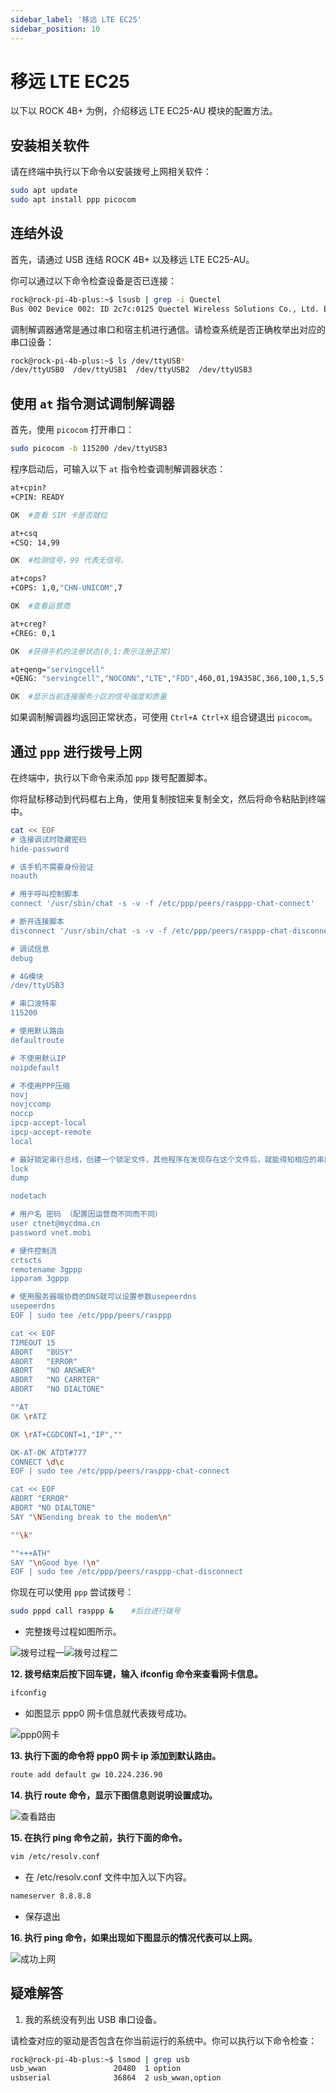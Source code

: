 ```yaml
---
sidebar_label: '移远 LTE EC25'
sidebar_position: 10
---
```


# 移远 LTE EC25

以下以 ROCK 4B+ 为例，介绍移远 LTE EC25-AU 模块的配置方法。

## 安装相关软件

请在终端中执行以下命令以安装拨号上网相关软件：

```bash
sudo apt update
sudo apt install ppp picocom
```

## 连结外设

首先，请通过 USB 连结 ROCK 4B+ 以及移远 LTE EC25-AU。

你可以通过以下命令检查设备是否已连接：
```bash
rock@rock-pi-4b-plus:~$ lsusb | grep -i Quectel
Bus 002 Device 002: ID 2c7c:0125 Quectel Wireless Solutions Co., Ltd. EC25 LTE modem  
```

调制解调器通常是通过串口和宿主机进行通信。请检查系统是否正确枚举出对应的串口设备：
```bash
rock@rock-pi-4b-plus:~$ ls /dev/ttyUSB*
/dev/ttyUSB0  /dev/ttyUSB1  /dev/ttyUSB2  /dev/ttyUSB3
```

## 使用 `at` 指令测试调制解调器

首先，使用 `picocom` 打开串口：
```bash
sudo picocom -b 115200 /dev/ttyUSB3
```

程序启动后，可输入以下 `at` 指令检查调制解调器状态：
```bash
at+cpin?  
+CPIN: READY 

OK  #查看 SIM 卡是否就位

at+csq    
+CSQ: 14,99

OK  #检测信号，99 代表无信号。

at+cops?  
+COPS: 1,0,"CHN-UNICOM",7

OK  #查看运营商

at+creg?  
+CREG: 0,1

OK  #获得手机的注册状态(0,1:表示注册正常)

at+qeng="servingcell"   
+QENG: "servingcell","NOCONN","LTE","FDD",460,01,19A358C,366,100,1,5,5,774E,-108,-5,-83,9,13

OK  #显示当前连接服务小区的信号强度和质量
```

如果调制解调器均返回正常状态，可使用 `Ctrl+A Ctrl+X` 组合键退出 `picocom`。

## 通过 `ppp` 进行拨号上网

在终端中，执行以下命令来添加 `ppp` 拨号配置脚本。

你将鼠标移动到代码框右上角，使用复制按钮来复制全文，然后将命令粘贴到终端中。

```bash
cat << EOF
# 连接调试时隐藏密码
hide-password

# 该手机不需要身份验证
noauth

# 用于呼叫控制脚本
connect '/usr/sbin/chat -s -v -f /etc/ppp/peers/rasppp-chat-connect'

# 断开连接脚本
disconnect '/usr/sbin/chat -s -v -f /etc/ppp/peers/rasppp-chat-disconnect'

# 调试信息
debug

# 4G模块
/dev/ttyUSB3

# 串口波特率
115200

# 使用默认路由
defaultroute

# 不使用默认IP
noipdefault

# 不使用PPP压缩
novj
novjccomp
noccp
ipcp-accept-local
ipcp-accept-remote
local

# 最好锁定串行总线，创建一个锁定文件，其他程序在发现存在这个文件后，就能得知相应的串口已经被使用。
lock
dump

nodetach

# 用户名 密码 （配置因运营商不同而不同）
user ctnet@mycdma.cn
password vnet.mobi

# 硬件控制流
crtscts
remotename 3gppp
ipparam 3gppp

# 使用服务器端协商的DNS就可以设置参数usepeerdns
usepeerdns
EOF | sudo tee /etc/ppp/peers/rasppp

cat << EOF
TIMEOUT 15  
ABORT   "BUSY"
ABORT   "ERROR"
ABORT   "NO ANSWER"
ABORT   "NO CARRTER"
ABORT   "NO DIALTONE"

""AT
OK \rATZ

OK \rAT+CGDCONT=1,"IP",""

OK-AT-OK ATDT#777
CONNECT \d\c
EOF | sudo tee /etc/ppp/peers/rasppp-chat-connect

cat << EOF
ABORT "ERROR"
ABORT "NO DIALTONE"
SAY "\NSending break to the modem\n"

""\k"

""+++ATH"
SAY "\nGood bye !\n"
EOF | sudo tee /etc/ppp/peers/rasppp-chat-disconnect
```

你现在可以使用 `ppp` 尝试拨号：
```bash
sudo pppd call rasppp &    #后台进行拨号
```

- 完整拨号过程如图所示。

![拨号过程一](/img/4G-module/pppd_process1.webp)![拨号过程二](/img/4G-module/pppd_process2.webp)

**12. 拨号结束后按下回车键，输入 ifconfig 命令来查看网卡信息。**
```bash
ifconfig
```

- 如图显示 ppp0 网卡信息就代表拨号成功。

![ppp0网卡](/img/4G-module/View-the-ppp0-NIC.webp)

**13. 执行下面的命令将 ppp0 网卡 ip 添加到默认路由。**
```bash
route add default gw 10.224.236.90
```

**14. 执行 route 命令，显示下图信息则说明设置成功。**

![查看路由](/img/4G-module/view-route.webp)

**15. 在执行 ping 命令之前，执行下面的命令。**
```bash
vim /etc/resolv.conf
```

- 在 /etc/resolv.conf 文件中加入以下内容。
```bash
nameserver 8.8.8.8
```

- 保存退出

**16. 执行 ping 命令，如果出现如下图显示的情况代表可以上网。**

![成功上网](/img/4G-module/ping-success.webp)


## 疑难解答

1. 我的系统没有列出 USB 串口设备。

请检查对应的驱动是否包含在你当前运行的系统中。你可以执行以下命令检查：

```bash
rock@rock-pi-4b-plus:~$ lsmod | grep usb
usb_wwan               20480  1 option
usbserial              36864  2 usb_wwan,option
```
